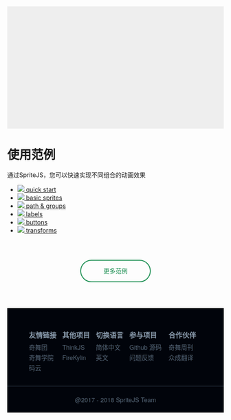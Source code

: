 <style>
  @font-face {
    font-family: 'pfang';
    src: url('http://s6.qhres.com/static/dc42fa0ad4e7e042.ttf');
  }
  main {
    display: none;
    font-family: 'pfang';
    font-smoothing: antialiased;
  }
  .app-nav,
  button.sidebar-toggle,
  .sidebar {
    display: none;
  }
  section.content {
    padding: 0;
    left: 0;
  }
  article.markdown-section {
    margin: 0;
    padding: 0;
    max-width: 80000px;
  }
  #features {
    width: 100%;
    padding-bottom: 56.25%;
    background: #eee;
  }
  .markdown-section h1 {
    text-align: center;
    margin-top: 60px;
    font-size: 3rem;
  }
  .markdown-section .info {
    text-align: center;
    font-size: 1.3rem;
    margin: 20px auto 60px;
  }
  .footer {
    font-family:  Source Sans Pro,Helvetica Neue,Arial,sans-serif;
    background-color: #01040b;
    color: #89a;
    overflow: hidden;
  }
  .footer .ft-info {
    padding: 50px 0 30px;
    display: table;
    margin: auto;
    width: 80%;
    overflow: hidden;
  }
  .footer dt {
    font-weight: bold;
    font-size: 1.0rem;
    margin-bottom:0.3rem;
  }
  .footer dl {
    display: table-cell;
    text-align: left;
    white-space: nowrap;
  }
  .footer dd {
    margin: 0;
    overflow: hidden;
  }
  .footer a {
    line-height: 1.5rem;
    text-decoration: none;
    color: #567;
    font-size: 0.9rem;
    display: block;
  }
  .footer .ft-copy {
    padding: 20px 0;
    border-top: 1px solid #345;
    font-size: 0.9rem;
    color: #567;
    text-align: center;
  }
  #more-demos {
    width: 160px;
    height: 48px;
    border: 2px solid #178C4E;
    border-radius: 100px;
    text-align: center;
    line-height: 48px;
    margin: 60px auto;
    transition: .3s all ease-in-out;
  }
  #more-demos:hover{
    background: #178C4E;
  }
  #more-demos:hover a {
    color: white;
  }

  #more-demos a {
    display: block;
    color: #178C4E;
    text-decoration: none;
  }

  article {
    z-index: 99999;
    background: #fff;
  }
</style>

<div class="wrap">
  <div id="features"></div>

  <h1>使用范例</h1>

  <div class="info">通过SpriteJS，您可以快速实现不同组合的动画效果</div>

  <ul class="demos">
    <li>
      <a href="/demo/#">
        <img src="/res/demos/quick_start.png">
        <span>quick start</span>
      </a>
    </li>
    <li>
      <a data-nosearch href="/demo/#basic_sprites">
        <img src="/res/demos/basic_sprites.png">
        <span>basic sprites</span>
      </a>
    </li>
    <li>
      <a data-nosearch href="/demo/#path_groups">
        <img src="/res/demos/textures.png">
        <span>path &amp; groups</span>
      </a>
    </li>
    <li>
      <a data-nosearch href="/demo/#labels">
        <img src="/res/demos/labels.png">
        <span>labels</span>
      </a>
    </li>
    <li>
      <a data-nosearch href="/demo/#buttons">
        <img src="/res/demos/buttons.png">
        <span>buttons</span>
      </index>
    </li>
    <li>
      <a data-nosearch href="/demo/#transforms">
        <img src="/res/demos/transforms.png">
        <span>transforms</span>
      </a>
    </li>
  </ul>

  <div id="more-demos"><a href="/#/zh-cn/examples" target="_blank">更多范例</a></div>

  <div class="footer">
    <div class="ft-info">
      <dl>
        <dt>友情链接</dt>
        <dd>
          <a href="https://75team.com/" target="_blank">奇舞团</a>
          <a href="http://study.qiyun.360.cn/" target="_blank">奇舞学院</a>
          <a href="https://gitee.com/qihoo360/spriteJS" target="_blank">码云</a>
        </dd>
      </dl>
      <dl>
        <dt>其他项目</dt>
        <dd>
          <a href="https://thinkjs.org/" target="_blank">ThinkJS</a>
          <a href="https://github.com/75team/firekylin" target="_blank">FireKylin</a>
        </dd>
      </dl>
      <dl>
        <dt>切换语言</dt>
        <dd>
          <a href="#/zh-cn/index">简体中文</a>
          <a href="#/en/index">英文</a>
        </dd>
      </dl>
      <dl>
        <dt>参与项目</dt>
        <dd>
          <a href="https://github.com/spritejs/spritejs" target="_blank">Github 源码</a>
          <a href="https://github.com/spritejs/spritejs/issues" target="_blank">问题反馈</a>
        </dd>
      </dl>
      <dl>
        <dt>合作伙伴</dt>
        <dd>
          <a href="https://weekly.75team.com/" target="_blank">奇舞周刊</a>
          <a href="http://zcfy.cc" target="_blank">众成翻译</a>
        </dd>
      </dl>
    </div>
    <div class="ft-copy">@2017 - 2018 SpriteJS Team</div>
  </div>
</div>

<script src="/js/coverpage.js"></script>

